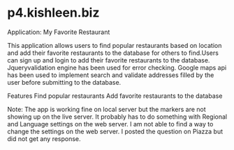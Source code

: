 p4.kishleen.biz
===============

Application: My Favorite Restaurant

This application allows users to find popular restaurants based on location and add their favorite restaurants to the database for others to find.Users can sign up and login to add their favorite restaurants to the database. Jqueryvalidation engine has been used for error checking. Google maps api has been used to implement search and validate addresses filled by the user before submitting to the database.

Features
Find popular restaurants
Add favorite restaurants to the database 

Note: The app is working fine on local server but the markers are not showing up on the live server.
It probably has to do something with Regional and Language settings on the web server. I am not able to find a way to change the settings on the web server. I posted the question on Piazza but did not get any response.

